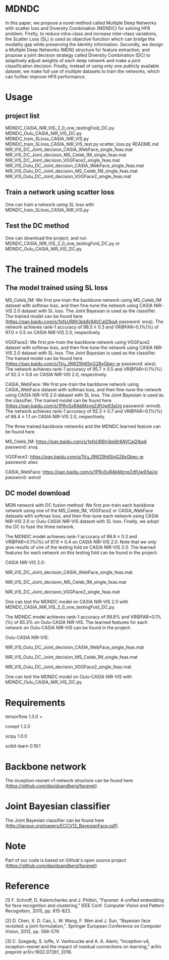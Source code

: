 # MDNDC
In this paper, we propose a novel method called Multiple Deep Networks with scatter loss and Diversity Combination (MDNDC) for solving HFR problem. Firstly, to reduce intra-class and increase inter-class variations, the Scatter Loss (SL) is used as objective function which can bridge the modality gap while preserving the identity information. Secondly, we design a Multiple Deep Networks (MDN) structure for feature extraction, and propose a joint decision strategy called Diversity Combination (DC) to adaptively adjust weights of each deep network and make a joint classification decision. Finally, instead of using only one publicly available dataset, we make full use of multiple datasets to train the networks, which can further improve HFR performance.

# Usage
## project list
MDNDC_CASIA_NIR_VIS_2_0_one_testingFold_DC.py
MDNDC_Oulu_CASIA_NIR_VIS_DC.py
MDNDC_train_SLloss_CASIA_NIR_VIS.py
MDNDC_train_SLloss_CASIA_NIR_VIS_test.py
scatter_loss.py
README.md
NIR_VIS_DC_Joint_decision_CASIA_WebFace_single_feas.mat
NIR_VIS_DC_Joint_decision_MS_Celeb_1M_single_feas.mat
NIR_VIS_DC_Joint_decision_VGGFace2_single_feas.mat
NIR_VIS_Oulu_DC_Joint_decision_CASIA_WebFace_single_feas.mat
NIR_VIS_Oulu_DC_Joint_decision_MS_Celeb_1M_single_feas.mat
NIR_VIS_Oulu_DC_Joint_decision_VGGFace2_single_feas.mat

## Train a network using scatter loss
One can train a network using SL loss with MDNDC_train_SLloss_CASIA_NIR_VIS.py

## Test the DC method
One can download the project, and run MDNDC_CASIA_NIR_VIS_2_0_one_testingFold_DC.py or MDNDC_Oulu_CASIA_NIR_VIS_DC.py 

# The trained models
## The model trained using SL loss
MS_Celeb_1M: We first pre-train the backbone network using MS_Celeb_1M dataset with softmax loss, and then fine-tune the network using CASIA NIR-VIS 2.0 dataset with SL loss. The Joint Bayesian is used as the classifier. The trained model can be found here (https://pan.baidu.com/s/1pfsUR6h3pk8r8AVCaQ1kpA  password: sruq). The network achieves rank-1 accuracy of 98.5 ± 0.3 and VR@FAR=0.1%(%) of 97.0 ± 0.5 on CASIA NIR-VIS 2.0, respectively.

VGGFace2: We first pre-train the backbone network using VGGFace2 dataset with softmax loss, and then fine-tune the network using CASIA NIR-VIS 2.0 dataset with SL loss. The Joint Bayesian is used as the classifier. The trained model can be found here (https://pan.baidu.com/s/1Vu_I9WZ9h6SnG28xGbec-w  password: aiwz). The network achieves rank-1 accuracy of 95.7 ± 0.5 and VR@FAR=0.1%(%) of 92.3 ± 0.8 on CASIA NIR-VIS 2.0, respectively.
 
CASIA_WebFace: We first pre-train the backbone network using CASIA_WebFace dataset with softmax loss, and then fine-tune the network using CASIA NIR-VIS 2.0 dataset with SL loss. The Joint Bayesian is used as the classifier. The trained model can be found here (https://pan.baidu.com/s/1PRvSxRAbMzngZdfUw93aUg  password: wmvd). The network achieves rank-1 accuracy of 92.3 ± 0.7 and VR@FAR=0.1%(%) of 88.4 ± 1.1 on CASIA NIR-VIS 2.0, respectively.

The three trained backbone networks and the MDNDC learned feature can be found here.

MS_Celeb_1M: https://pan.baidu.com/s/1pfsUR6h3pk8r8AVCaQ1kpA  password: sruq

VGGFace2: https://pan.baidu.com/s/1Vu_I9WZ9h6SnG28xGbec-w  password: aiwz

CASIA_WebFace: https://pan.baidu.com/s/1PRvSxRAbMzngZdfUw93aUg  password: wmvd

## DC model download
MDN network with DC fusion method: We first pre-train each backbone network using one of the MS_Celeb_1M, VGGFace2 or CASIA_WebFace datasets with softmax loss, and then fine-tune each network using CASIA NIR-VIS 2.0 or Oulu-CASIA NIR-VIS dataset with SL loss. Finally, we adopt the DC to fuse the three network. 

The MDNDC model achieves rank-1 accuracy of 98.9 ± 0.3 and VR@FAR=0.1%(%) of 97.6 ± 0.4 on CASIA NIR-VIS 2.0. Note that we only give results of one of the testing fold on CASIA NIR-VIS 2.0. The learned features for each network on this testing fold can be found in the project:

CASIA NIR-VIS 2.0:

NIR_VIS_DC_Joint_decision_CASIA_WebFace_single_feas.mat

NIR_VIS_DC_Joint_decision_MS_Celeb_1M_single_feas.mat

NIR_VIS_DC_Joint_decision_VGGFace2_single_feas.mat

One can test the MDNDC model on CASIA NIR-VIS 2.0 with MDNDC_CASIA_NIR_VIS_2_0_one_testingFold_DC.py. 

The MDNDC model achieves rank-1 accuracy of 99.8% and VR@FAR=0.1%(%) of 65.3% on Oulu-CASIA NIR-VIS. The learned features for each network on Oulu-CASIA NIR-VIS can be found in the project:

Oulu-CASIA NIR-VIS:

NIR_VIS_Oulu_DC_Joint_decision_CASIA_WebFace_single_feas.mat

NIR_VIS_Oulu_DC_Joint_decision_MS_Celeb_1M_single_feas.mat

NIR_VIS_Oulu_DC_Joint_decision_VGGFace2_single_feas.mat

One can test the MDNDC model on Oulu-CASIA NIR-VIS with MDNDC_Oulu_CASIA_NIR_VIS_DC.py. 

# Requirements
tensorflow 1.3.0 + 

cvxopt 1.2.0 

scipy 1.0.0 

scikit-learn 0.19.1 

# Backbone network
The inception-resnet-v1 network structure can be found here (https://github.com/davidsandberg/facenet). 

# Joint Bayesian classifier
The Joint Bayesian classifier can be found here (http://jiansun.org/papers/ECCV12_BayesianFace.pdf).

# Note
Part of our code is based on Github's open source project (https://github.com/davidsandberg/facenet).

# Reference
[1] F. Schroff, D. Kalenichenko and J. Philbin, "Facenet: A unified embedding for face recognition and clustering," IEEE Conf. Computer Vision and Pattern Recognition, 2015, pp. 815-823.

[2] D. Chen, X. D. Cao, L. W. Wang, F. Wen and J. Sun, "Bayesian face revisited: a joint formulation,". Springer European Conference on Computer Vision, 2012, pp. 566-579.

[3] C. Szegedy, S. Ioffe, V. Vanhoucke and A. A. Alemi, "Inception-v4, inception-resnet and the impact of residual connections on learning," arXiv preprint arXiv:1602.07261, 2016.

